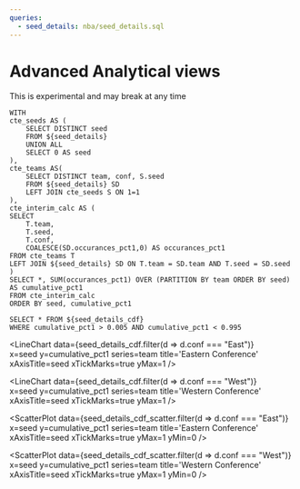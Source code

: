 ```yaml
---
queries:
  - seed_details: nba/seed_details.sql
---
```


# Advanced Analytical views 

This is experimental and may break at any time

```seed_details_cdf
WITH 
cte_seeds AS (
    SELECT DISTINCT seed
    FROM ${seed_details}
    UNION ALL
    SELECT 0 AS seed
),
cte_teams AS(
    SELECT DISTINCT team, conf, S.seed
    FROM ${seed_details} SD
    LEFT JOIN cte_seeds S ON 1=1
),
cte_interim_calc AS (
SELECT 
    T.team, 
    T.seed, 
    T.conf, 
    COALESCE(SD.occurances_pct1,0) AS occurances_pct1
FROM cte_teams T
LEFT JOIN ${seed_details} SD ON T.team = SD.team AND T.seed = SD.seed
)
SELECT *, SUM(occurances_pct1) OVER (PARTITION BY team ORDER BY seed) AS cumulative_pct1
FROM cte_interim_calc
ORDER BY seed, cumulative_pct1
```

```seed_details_cdf_scatter
SELECT * FROM ${seed_details_cdf}
WHERE cumulative_pct1 > 0.005 AND cumulative_pct1 < 0.995
```

<LineChart 
    data={seed_details_cdf.filter(d => d.conf === "East")}  
    x=seed 
    y=cumulative_pct1
    series=team
    title='Eastern Conference'
    xAxisTitle=seed
    xTickMarks=true
    yMax=1
/>

<LineChart 
    data={seed_details_cdf.filter(d => d.conf === "West")}  
    x=seed 
    y=cumulative_pct1
    series=team
    title='Western Conference'
    xAxisTitle=seed
    xTickMarks=true
    yMax=1
/>

<ScatterPlot 
    data={seed_details_cdf_scatter.filter(d => d.conf === "East")}  
    x=seed 
    y=cumulative_pct1
    series=team
    title='Eastern Conference'
    xAxisTitle=seed
    xTickMarks=true
    yMax=1
    yMin=0
/>

<ScatterPlot 
    data={seed_details_cdf_scatter.filter(d => d.conf === "West")}  
    x=seed 
    y=cumulative_pct1
    series=team
    title='Western Conference'
    xAxisTitle=seed
    xTickMarks=true
    yMax=1
    yMin=0
/>